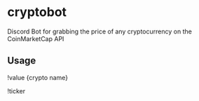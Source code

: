 # cryptobot
Discord Bot for grabbing the price of any cryptocurrency on the CoinMarketCap API

## Usage

!value {crypto name}

!ticker


